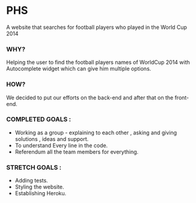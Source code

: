 # PHS
A website that searches for football players who played in the World Cup 2014

### WHY?
Helping the user to find the football players names of WorldCup 2014 with Autocomplete widget which can give him multiple options. 

### HOW?
We decided to put our efforts on the back-end and after that on the front-end. 

### COMPLETED GOALS :  
* Working as a group - explaining to each other , asking and giving solutions , ideas and support.
* To understand Every line in the code.
* Referendum all the team members for everything.

### STRETCH GOALS :
* Adding tests.
* Styling the website.
* Establishing Heroku.

